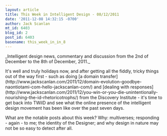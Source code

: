 ```yaml
---
layout: article
title: This Week in Intelligent Design - 08/12/2011
date: '2011-12-08 14:32:15 -0700'
author: Jack Scanlan
mt_id: 6403
blog_id: 2
post_id: 6403
basename: this_week_in_in_8
---
```

<p>_Intelligent design news, commentary and discussion from the 2nd of December to the 8th of December, 2011._</p>


<p>It's well and truly holidays now, and after getting all the fiddly, tricky things out of the way first - such as doing [a domain transfer](http://www.jackscanlan.com/2011/12/domain-evolution-goodbye-naontiotami-com-hello-jackscanlan-com/) and [dealing with responses](http://www.jackscanlan.com/2011/12/you-win-or-you-die-unintentionally-nourishing-the-id-rhetoricotrophs/) from the Discovery Institute - it's time to get back into TWiID and see what the online presence of the intelligent design movement has been like over the past seven days.</p>


<p>What are the notable posts about this week? Why: multiverses; responding - again - to me; the identity of the Designer; and why design in nature may not be so easy to detect after all.</p>
